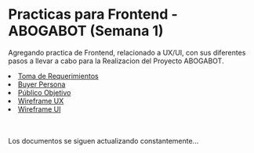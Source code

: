 <h1>Practicas para Frontend - ABOGABOT (Semana 1)</h1>


Agregando practica de Frontend, relacionado a UX/UI, con sus diferentes pasos a llevar a cabo para la Realizacion del Proyecto ABOGABOT.

<li><a href="https://github.com/OmarVenturaP/Practica-Frontend-Sem1/blob/main/01%20-Requerimientos.pdf" target="blank">Toma de Requerimientos</a>
<li><a href="https://github.com/OmarVenturaP/Practica-Frontend-Sem1/blob/main/02%20-%20Buyer%20Persona%20-%20MARIO%20GONZALEZ.pdf" target="blank">Buyer Persona</a></li>
<li><a href="https://github.com/OmarVenturaP/Practica-Frontend-Sem1/blob/main/03%20-%20P%C3%BAblico%20Objetivo.pdf" target="blank">Público Objetivo</a></li>
<li><a href="https://github.com/OmarVenturaP/Practica-Frontend-Sem1/blob/main/04%20-%20UX%20ABOGABOT.pdf" target="blank">Wireframe UX</a></li>
<li><a href="https://github.com/OmarVenturaP/Practica-Frontend-Sem1/blob/main/05%20-%20UI%20-%20ABOGABOT.md" target="blank">Wireframe UI</a></li>
<br><br>
<p>Los documentos se siguen actualizando constantemente...</p>
